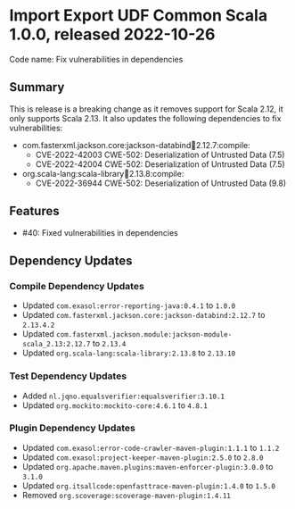 # Import Export UDF Common Scala 1.0.0, released 2022-10-26

Code name: Fix vulnerabilities in dependencies

## Summary

This is release is a breaking change as it removes support for Scala 2.12, it only supports Scala 2.13. It also updates the following dependencies to fix vulnerabilities:
* com.fasterxml.jackson.core:jackson-databind:jar:2.12.7:compile:
  * CVE-2022-42003 CWE-502: Deserialization of Untrusted Data (7.5)
  * CVE-2022-42004 CWE-502: Deserialization of Untrusted Data (7.5)
* org.scala-lang:scala-library:jar:2.13.8:compile:
  * CVE-2022-36944 CWE-502: Deserialization of Untrusted Data (9.8)

## Features

* #40: Fixed vulnerabilities in dependencies

## Dependency Updates

### Compile Dependency Updates

* Updated `com.exasol:error-reporting-java:0.4.1` to `1.0.0`
* Updated `com.fasterxml.jackson.core:jackson-databind:2.12.7` to `2.13.4.2`
* Updated `com.fasterxml.jackson.module:jackson-module-scala_2.13:2.12.7` to `2.13.4`
* Updated `org.scala-lang:scala-library:2.13.8` to `2.13.10`

### Test Dependency Updates

* Added `nl.jqno.equalsverifier:equalsverifier:3.10.1`
* Updated `org.mockito:mockito-core:4.6.1` to `4.8.1`

### Plugin Dependency Updates

* Updated `com.exasol:error-code-crawler-maven-plugin:1.1.1` to `1.1.2`
* Updated `com.exasol:project-keeper-maven-plugin:2.5.0` to `2.8.0`
* Updated `org.apache.maven.plugins:maven-enforcer-plugin:3.0.0` to `3.1.0`
* Updated `org.itsallcode:openfasttrace-maven-plugin:1.4.0` to `1.5.0`
* Removed `org.scoverage:scoverage-maven-plugin:1.4.11`
